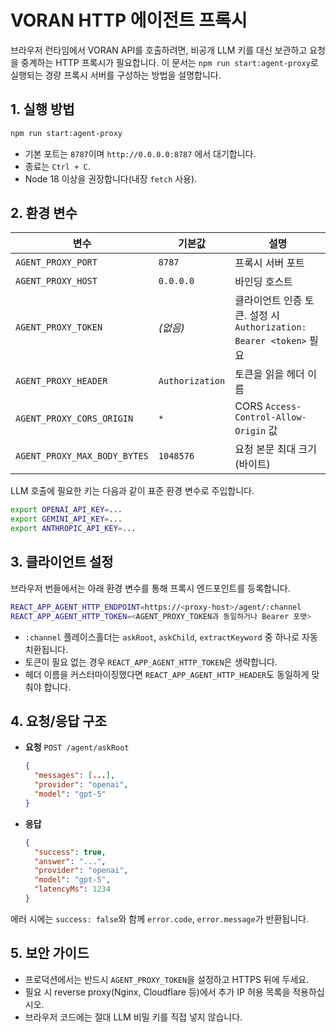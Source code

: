 # VORAN HTTP 에이전트 프록시

브라우저 런타임에서 VORAN API를 호출하려면, 비공개 LLM 키를 대신 보관하고 요청을 중계하는 HTTP 프록시가 필요합니다. 이 문서는 `npm run start:agent-proxy`로 실행되는 경량 프록시 서버를 구성하는 방법을 설명합니다.

## 1. 실행 방법

```bash
npm run start:agent-proxy
```

- 기본 포트는 `8787`이며 `http://0.0.0.0:8787` 에서 대기합니다.
- 종료는 `Ctrl + C`.
- Node 18 이상을 권장합니다(내장 `fetch` 사용).

## 2. 환경 변수

| 변수 | 기본값 | 설명 |
| --- | --- | --- |
| `AGENT_PROXY_PORT` | `8787` | 프록시 서버 포트 |
| `AGENT_PROXY_HOST` | `0.0.0.0` | 바인딩 호스트 |
| `AGENT_PROXY_TOKEN` | _(없음)_ | 클라이언트 인증 토큰. 설정 시 `Authorization: Bearer <token>` 필요 |
| `AGENT_PROXY_HEADER` | `Authorization` | 토큰을 읽을 헤더 이름 |
| `AGENT_PROXY_CORS_ORIGIN` | `*` | CORS `Access-Control-Allow-Origin` 값 |
| `AGENT_PROXY_MAX_BODY_BYTES` | `1048576` | 요청 본문 최대 크기(바이트) |

LLM 호출에 필요한 키는 다음과 같이 표준 환경 변수로 주입합니다.

```bash
export OPENAI_API_KEY=...
export GEMINI_API_KEY=...
export ANTHROPIC_API_KEY=...
```

## 3. 클라이언트 설정

브라우저 번들에서는 아래 환경 변수를 통해 프록시 엔드포인트를 등록합니다.

```bash
REACT_APP_AGENT_HTTP_ENDPOINT=https://<proxy-host>/agent/:channel
REACT_APP_AGENT_HTTP_TOKEN=<AGENT_PROXY_TOKEN과 동일하거나 Bearer 포맷>
```

- `:channel` 플레이스홀더는 `askRoot`, `askChild`, `extractKeyword` 중 하나로 자동 치환됩니다.
- 토큰이 필요 없는 경우 `REACT_APP_AGENT_HTTP_TOKEN`은 생략합니다.
- 헤더 이름을 커스터마이징했다면 `REACT_APP_AGENT_HTTP_HEADER`도 동일하게 맞춰야 합니다.

## 4. 요청/응답 구조

- **요청** `POST /agent/askRoot`
  ```json
  {
    "messages": [...],
    "provider": "openai",
    "model": "gpt-5"
  }
  ```
- **응답**
  ```json
  {
    "success": true,
    "answer": "...",
    "provider": "openai",
    "model": "gpt-5",
    "latencyMs": 1234
  }
  ```

에러 시에는 `success: false`와 함께 `error.code`, `error.message`가 반환됩니다.

## 5. 보안 가이드

- 프로덕션에서는 반드시 `AGENT_PROXY_TOKEN`을 설정하고 HTTPS 뒤에 두세요.
- 필요 시 reverse proxy(Nginx, Cloudflare 등)에서 추가 IP 허용 목록을 적용하십시오.
- 브라우저 코드에는 절대 LLM 비밀 키를 직접 넣지 않습니다.
